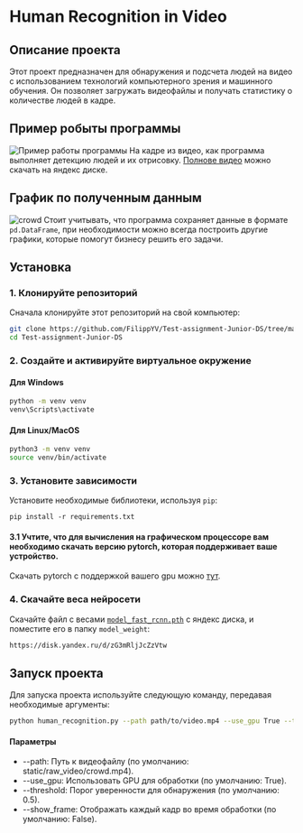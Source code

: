 # Human Recognition in Video

## Описание проекта

Этот проект предназначен для обнаружения и подсчета людей на видео с использованием технологий компьютерного зрения и
машинного обучения. Он позволяет загружать видеофайлы и получать статистику о количестве людей в кадре.

## Пример робыты программы

![Пример работы программы](https://github.com/user-attachments/assets/6e46442a-7eda-422b-b696-2722bf86501c)
На кадре из видео, как программа выполняет детекцию людей и их отрисовку.
[Полнове видео](https://disk.yandex.ru/i/Dpyoxp-vOJwRQA) можно скачать на яндекс диске.

## График по полученным данным
![crowd](https://private-user-images.githubusercontent.com/102216221/378483596-69decea6-3ef7-4ecc-a5f5-0136d009d446.png?jwt=eyJhbGciOiJIUzI1NiIsInR5cCI6IkpXVCJ9.eyJpc3MiOiJnaXRodWIuY29tIiwiYXVkIjoicmF3LmdpdGh1YnVzZXJjb250ZW50LmNvbSIsImtleSI6ImtleTUiLCJleHAiOjE3Mjk1MjMzODksIm5iZiI6MTcyOTUyMzA4OSwicGF0aCI6Ii8xMDIyMTYyMjEvMzc4NDgzNTk2LTY5ZGVjZWE2LTNlZjctNGVjYy1hNWY1LTAxMzZkMDA5ZDQ0Ni5wbmc_WC1BbXotQWxnb3JpdGhtPUFXUzQtSE1BQy1TSEEyNTYmWC1BbXotQ3JlZGVudGlhbD1BS0lBVkNPRFlMU0E1M1BRSzRaQSUyRjIwMjQxMDIxJTJGdXMtZWFzdC0xJTJGczMlMkZhd3M0X3JlcXVlc3QmWC1BbXotRGF0ZT0yMDI0MTAyMVQxNTA0NDlaJlgtQW16LUV4cGlyZXM9MzAwJlgtQW16LVNpZ25hdHVyZT01ZjgyMDk4ZDI3NmI3ZmJkODJhMmNlMGIyMDE1YzdmZDZmN2NmZThiNGJlMGY0NjY4OTY5YzhiNTU0MzIwODZiJlgtQW16LVNpZ25lZEhlYWRlcnM9aG9zdCJ9.dvgIzH03KAbYNG5YoOgIZ1MJt--FL8PEJXzN8JF9LGU)
Стоит учитывать, что программа сохраняет данные в формате `pd.DataFrame`, при необходимости можно всегда построить другие графики, которые помогут бизнесу решить его задачи.

## Установка

### 1. Клонируйте репозиторий

Сначала клонируйте этот репозиторий на свой компьютер:

```bash
git clone https://github.com/FilippYV/Test-assignment-Junior-DS/tree/master
cd Test-assignment-Junior-DS
```

### 2. Создайте и активируйте виртуальное окружение

#### Для Windows

```bash
python -m venv venv
venv\Scripts\activate
```

#### Для Linux/MacOS

```bash
python3 -m venv venv
source venv/bin/activate
```

### 3. Установите зависимости

Установите необходимые библиотеки, используя `pip`:

```
pip install -r requirements.txt
```

#### 3.1 Учтите, что для вычисления на графическом процессоре вам необходимо скачать версию pytorch, которая поддерживает ваше устройство. 
Скачать pytorch с поддержкой вашего gpu можно [тут](https://pytorch.org/get-started/locally/).

### 4. Скачайте веса нейросети

Скачайте файл с весами [`model_fast_rcnn.pth`](https://disk.yandex.ru/d/zG3mRljJcZzVtw) с яндекс диска, и поместите его
в папку `model_weight`:

```html
https://disk.yandex.ru/d/zG3mRljJcZzVtw
```

## Запуск проекта

Для запуска проекта используйте следующую команду, передавая необходимые аргументы:

```bash
python human_recognition.py --path path/to/video.mp4 --use_gpu True --threshold 0.5 --show_frame True
```

#### Параметры

* --path: Путь к видеофайлу (по умолчанию: static/raw_video/crowd.mp4).
* --use_gpu: Использовать GPU для обработки (по умолчанию: True).
* --threshold: Порог уверенности для обнаружения (по умолчанию: 0.5).
* --show_frame: Отображать каждый кадр во время обработки (по умолчанию: False).

